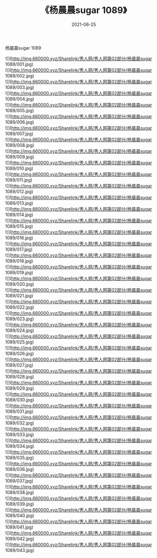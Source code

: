 ﻿---
layout: post
title:  《杨晨晨sugar 1089》
date:   2021-06-25
img: http://img.660000.xyz/Sharelink/秀人网/秀人网第02部分/杨晨晨sugar 1089/000.jpg
categories: [美女, 清纯, 唯美]
---

杨晨晨sugar 1089

  ![](http://img.660000.xyz/Sharelink/秀人网/秀人网第02部分/杨晨晨sugar 1089/001.jpg) <br> ![](http://img.660000.xyz/Sharelink/秀人网/秀人网第02部分/杨晨晨sugar 1089/002.jpg) <br> ![](http://img.660000.xyz/Sharelink/秀人网/秀人网第02部分/杨晨晨sugar 1089/003.jpg) <br> ![](http://img.660000.xyz/Sharelink/秀人网/秀人网第02部分/杨晨晨sugar 1089/004.jpg) <br> ![](http://img.660000.xyz/Sharelink/秀人网/秀人网第02部分/杨晨晨sugar 1089/005.jpg) <br> ![](http://img.660000.xyz/Sharelink/秀人网/秀人网第02部分/杨晨晨sugar 1089/006.jpg) <br> ![](http://img.660000.xyz/Sharelink/秀人网/秀人网第02部分/杨晨晨sugar 1089/007.jpg) <br> ![](http://img.660000.xyz/Sharelink/秀人网/秀人网第02部分/杨晨晨sugar 1089/008.jpg) <br> ![](http://img.660000.xyz/Sharelink/秀人网/秀人网第02部分/杨晨晨sugar 1089/009.jpg) <br> ![](http://img.660000.xyz/Sharelink/秀人网/秀人网第02部分/杨晨晨sugar 1089/010.jpg) <br> ![](http://img.660000.xyz/Sharelink/秀人网/秀人网第02部分/杨晨晨sugar 1089/011.jpg) <br> ![](http://img.660000.xyz/Sharelink/秀人网/秀人网第02部分/杨晨晨sugar 1089/012.jpg) <br> ![](http://img.660000.xyz/Sharelink/秀人网/秀人网第02部分/杨晨晨sugar 1089/013.jpg) <br> ![](http://img.660000.xyz/Sharelink/秀人网/秀人网第02部分/杨晨晨sugar 1089/014.jpg) <br> ![](http://img.660000.xyz/Sharelink/秀人网/秀人网第02部分/杨晨晨sugar 1089/015.jpg) <br> ![](http://img.660000.xyz/Sharelink/秀人网/秀人网第02部分/杨晨晨sugar 1089/016.jpg) <br> ![](http://img.660000.xyz/Sharelink/秀人网/秀人网第02部分/杨晨晨sugar 1089/017.jpg) <br> ![](http://img.660000.xyz/Sharelink/秀人网/秀人网第02部分/杨晨晨sugar 1089/018.jpg) <br> ![](http://img.660000.xyz/Sharelink/秀人网/秀人网第02部分/杨晨晨sugar 1089/019.jpg) <br> ![](http://img.660000.xyz/Sharelink/秀人网/秀人网第02部分/杨晨晨sugar 1089/020.jpg) <br> ![](http://img.660000.xyz/Sharelink/秀人网/秀人网第02部分/杨晨晨sugar 1089/021.jpg) <br> ![](http://img.660000.xyz/Sharelink/秀人网/秀人网第02部分/杨晨晨sugar 1089/022.jpg) <br> ![](http://img.660000.xyz/Sharelink/秀人网/秀人网第02部分/杨晨晨sugar 1089/023.jpg) <br> ![](http://img.660000.xyz/Sharelink/秀人网/秀人网第02部分/杨晨晨sugar 1089/024.jpg) <br> ![](http://img.660000.xyz/Sharelink/秀人网/秀人网第02部分/杨晨晨sugar 1089/025.jpg) <br> ![](http://img.660000.xyz/Sharelink/秀人网/秀人网第02部分/杨晨晨sugar 1089/026.jpg) <br> ![](http://img.660000.xyz/Sharelink/秀人网/秀人网第02部分/杨晨晨sugar 1089/027.jpg) <br> ![](http://img.660000.xyz/Sharelink/秀人网/秀人网第02部分/杨晨晨sugar 1089/028.jpg) <br> ![](http://img.660000.xyz/Sharelink/秀人网/秀人网第02部分/杨晨晨sugar 1089/029.jpg) <br> ![](http://img.660000.xyz/Sharelink/秀人网/秀人网第02部分/杨晨晨sugar 1089/030.jpg) <br> ![](http://img.660000.xyz/Sharelink/秀人网/秀人网第02部分/杨晨晨sugar 1089/031.jpg) <br> ![](http://img.660000.xyz/Sharelink/秀人网/秀人网第02部分/杨晨晨sugar 1089/032.jpg) <br> ![](http://img.660000.xyz/Sharelink/秀人网/秀人网第02部分/杨晨晨sugar 1089/033.jpg) <br> ![](http://img.660000.xyz/Sharelink/秀人网/秀人网第02部分/杨晨晨sugar 1089/034.jpg) <br> ![](http://img.660000.xyz/Sharelink/秀人网/秀人网第02部分/杨晨晨sugar 1089/035.jpg) <br> ![](http://img.660000.xyz/Sharelink/秀人网/秀人网第02部分/杨晨晨sugar 1089/036.jpg) <br> ![](http://img.660000.xyz/Sharelink/秀人网/秀人网第02部分/杨晨晨sugar 1089/037.jpg) <br> ![](http://img.660000.xyz/Sharelink/秀人网/秀人网第02部分/杨晨晨sugar 1089/038.jpg) <br> ![](http://img.660000.xyz/Sharelink/秀人网/秀人网第02部分/杨晨晨sugar 1089/039.jpg) <br> ![](http://img.660000.xyz/Sharelink/秀人网/秀人网第02部分/杨晨晨sugar 1089/040.jpg) <br> ![](http://img.660000.xyz/Sharelink/秀人网/秀人网第02部分/杨晨晨sugar 1089/041.jpg) <br> ![](http://img.660000.xyz/Sharelink/秀人网/秀人网第02部分/杨晨晨sugar 1089/042.jpg) <br> ![](http://img.660000.xyz/Sharelink/秀人网/秀人网第02部分/杨晨晨sugar 1089/043.jpg) <br>